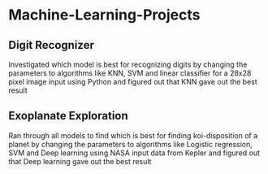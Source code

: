 # Machine-Learning-Projects

## Digit Recognizer

Investigated which model is best for recognizing digits by changing the parameters to algorithms like KNN, SVM and linear classifier for a 28x28 pixel image input using Python and figured out that KNN gave out the best result

## Exoplanate Exploration

Ran through all models to find which is best for finding koi-disposition of a planet by changing the parameters to algorithms like Logistic regression, SVM and Deep learning using NASA input data from Kepler and figured out that Deep learning gave out the best result

